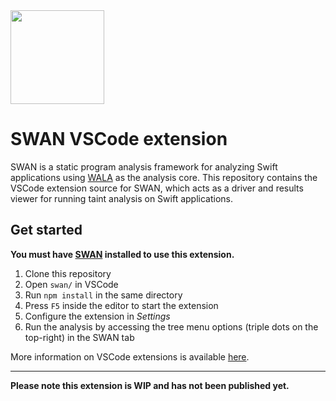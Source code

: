 
<img src="https://karimali.ca/resources/images/projects/swan.png" width="150">

# SWAN VSCode extension
SWAN is a static program analysis framework for analyzing Swift applications using [WALA](https://github.com/wala/WALA) as the analysis core. This repository contains the VSCode extension source for SWAN, which acts as a driver and results viewer for running taint analysis on Swift applications.

## Get started

**You must have [SWAN](https://github.com/themaplelab/swan) installed to use this extension.**

1. Clone this repository
2. Open `swan/` in VSCode
3. Run `npm install` in the same directory
4. Press `F5` inside the editor to start the extension
5. Configure the extension in _Settings_
6. Run the analysis by accessing the tree menu options (triple dots on the top-right) in the SWAN tab

More information on VSCode extensions is available [here](https://code.visualstudio.com/api/get-started/your-first-extension).

____________________

**Please note this extension is WIP and has not been published yet.** 
